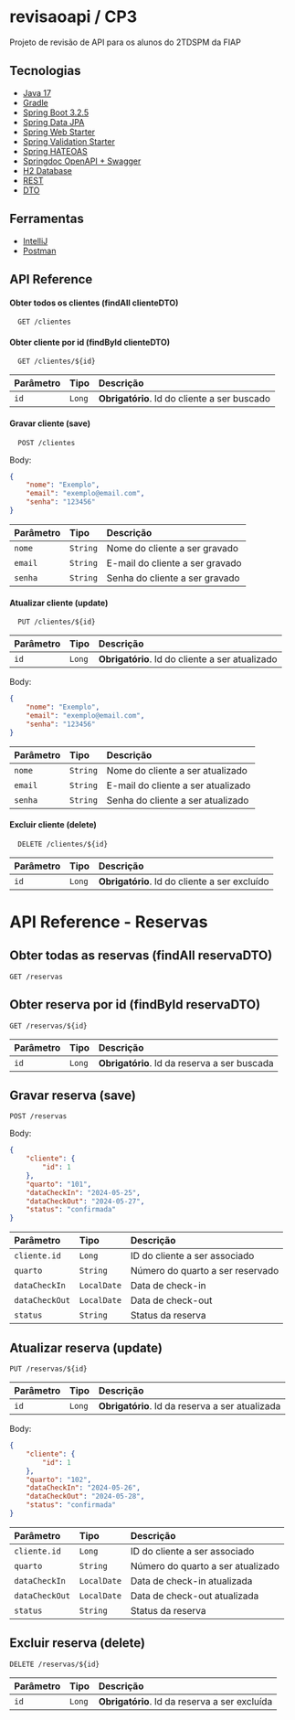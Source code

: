 # revisaoapi / CP3

Projeto de revisão de API para os alunos do 2TDSPM da FIAP
## Tecnologias

 - [Java 17](https://docs.oracle.com/en/java/javase/17/)
 - [Gradle](https://gradle.org/)
 - [Spring Boot 3.2.5](https://spring.io/projects/spring-boot)
 - [Spring Data JPA](https://docs.spring.io/spring-data/jpa/reference/)
 - [Spring Web Starter](https://docs.spring.io/spring-boot/reference/web/index.html)
 - [Spring Validation Starter](https://docs.spring.io/spring-framework/reference/core/validation/beanvalidation.html)
 - [Spring HATEOAS](https://docs.spring.io/spring-hateoas/docs/current/reference/html/)
 - [Springdoc OpenAPI + Swagger](https://springdoc.org/)
 - [H2 Database](http://h2database.com/html/main.html)
 - [REST](https://ics.uci.edu/~fielding/pubs/dissertation/rest_arch_style.htm)
 - [DTO](https://martinfowler.com/eaaCatalog/dataTransferObject.html)

## Ferramentas

 - [IntelliJ](https://www.jetbrains.com/pt-br/idea/)
 - [Postman](https://www.postman.com/)
## API Reference

#### Obter todos os clientes (findAll clienteDTO)

```http
  GET /clientes
```

#### Obter cliente por id (findById clienteDTO)

```http
  GET /clientes/${id}
```

| Parâmetro | Tipo   | Descrição                                    |
|:----------|:-------|:---------------------------------------------|
| `id`      | `Long` | **Obrigatório**. Id do cliente a ser buscado |

#### Gravar cliente (save)

```http
  POST /clientes
```

Body:

```json
{
    "nome": "Exemplo",
    "email": "exemplo@email.com",
    "senha": "123456"
}
```

| Parâmetro | Tipo     | Descrição                       |
|:----------|:---------|:--------------------------------|
| `nome`    | `String` | Nome do cliente a ser gravado   |
| `email`   | `String` | E-mail do cliente a ser gravado |
| `senha`   | `String` | Senha do cliente a ser gravado  |

#### Atualizar cliente (update)

```http
  PUT /clientes/${id}
```

| Parâmetro | Tipo   | Descrição                                       |
|:----------|:-------|:------------------------------------------------|
| `id`      | `Long` | **Obrigatório**. Id do cliente a ser atualizado |

Body:

```json
{
    "nome": "Exemplo",
    "email": "exemplo@email.com",
    "senha": "123456"
}
```

| Parâmetro | Tipo     | Descrição                          |
|:----------|:---------|:-----------------------------------|
| `nome`    | `String` | Nome do cliente a ser atualizado   |
| `email`   | `String` | E-mail do cliente a ser atualizado |
| `senha`   | `String` | Senha do cliente a ser atualizado  |

#### Excluir cliente (delete)

```http
  DELETE /clientes/${id}
```

| Parâmetro | Tipo   | Descrição                                     |
|:----------|:-------|:----------------------------------------------|
| `id`      | `Long` | **Obrigatório**. Id do cliente a ser excluído |




# API Reference - Reservas

## Obter todas as reservas (findAll reservaDTO)

```http
GET /reservas
```

## Obter reserva por id (findById reservaDTO)

```http
GET /reservas/${id}
```

| Parâmetro | Tipo   | Descrição                                    |
|:----------|:-------|:---------------------------------------------|
| `id`      | `Long` | **Obrigatório**. Id da reserva a ser buscada  |

## Gravar reserva (save)

```http
POST /reservas
```

Body:

```json
{
    "cliente": {
        "id": 1
    },
    "quarto": "101",
    "dataCheckIn": "2024-05-25",
    "dataCheckOut": "2024-05-27",
    "status": "confirmada"
}
```

| Parâmetro      | Tipo        | Descrição                        |
|:---------------|:------------|:---------------------------------|
| `cliente.id`   | `Long`      | ID do cliente a ser associado    |
| `quarto`       | `String`    | Número do quarto a ser reservado |
| `dataCheckIn`  | `LocalDate` | Data de check-in                 |
| `dataCheckOut` | `LocalDate` | Data de check-out                |
| `status`       | `String`    | Status da reserva                |

## Atualizar reserva (update)

```http
PUT /reservas/${id}
```

| Parâmetro | Tipo   | Descrição                                      |
|:----------|:-------|:-----------------------------------------------|
| `id`      | `Long` | **Obrigatório**. Id da reserva a ser atualizada |

Body:

```json
{
    "cliente": {
        "id": 1
    },
    "quarto": "102",
    "dataCheckIn": "2024-05-26",
    "dataCheckOut": "2024-05-28",
    "status": "confirmada"
}
```

| Parâmetro      | Tipo        | Descrição                           |
|:---------------|:------------|:------------------------------------|
| `cliente.id`   | `Long`      | ID do cliente a ser associado       |
| `quarto`       | `String`    | Número do quarto a ser atualizado   |
| `dataCheckIn`  | `LocalDate` | Data de check-in atualizada         |
| `dataCheckOut` | `LocalDate` | Data de check-out atualizada        |
| `status`       | `String`    | Status da reserva                   |

## Excluir reserva (delete)

```http
DELETE /reservas/${id}
```

| Parâmetro | Tipo   | Descrição                                      |
|:----------|:-------|:-----------------------------------------------|
| `id`      | `Long` | **Obrigatório**. Id da reserva a ser excluída  |
```


